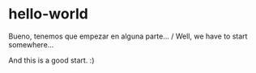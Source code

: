 # hello-world
Bueno, tenemos que empezar en alguna parte... 
/ 
Well, we have to start somewhere...

And this is a good start. :)
